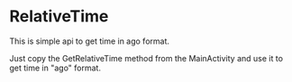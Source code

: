 # RelativeTime
This is simple api to get time in ago format.

Just copy the GetRelativeTime method from the MainActivity and use it to get time in "ago" format.

